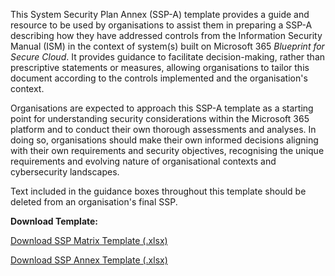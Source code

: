 This System Security Plan Annex (SSP-A) template provides a guide and resource to be used by organisations to assist them in preparing a SSP-A describing how they have addressed controls from the Information Security Manual (ISM) in the context of system(s) built on Microsoft 365 *Blueprint for Secure Cloud*. It provides guidance to facilitate decision-making, rather than prescriptive statements or measures, allowing organisations to tailor this document according to the controls implemented and the organisation's context.

Organisations are expected to approach this SSP-A template as a starting point for understanding security considerations within the Microsoft 365 platform and to conduct their own thorough assessments and analyses. In doing so, organisations should make their own informed decisions aligning with their own requirements and security objectives, recognising the unique requirements and evolving nature of organisational contexts and cybersecurity landscapes. 

Text included in the guidance boxes throughout this template should be deleted from an organisation's final SSP.

**Download Template:**

[Download SSP Matrix Template (.xlsx)](</content/tools/Information%20Security/Cloud%20Controls%20Matrix%20Template%20(March%202024).xlsx>)

[Download SSP Annex Template (.xlsx)](</content/tools/Information%20Security/System Security Plan Annex Template (March 2024).xlsx>)

